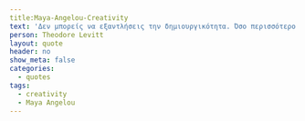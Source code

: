 ```yaml
---
title:Maya-Angelou-Creativity
text: 'Δεν μπορείς να εξαντλήσεις την δημιουργικότητα. Όσο περισσότερο την χρησιμοποιήσεις, τόσο περισσότερη έχεις.'
person: Theodore Levitt
layout: quote
header: no
show_meta: false
categories:
  - quotes
tags:
  - creativity
  - Maya Angelou
---
```


